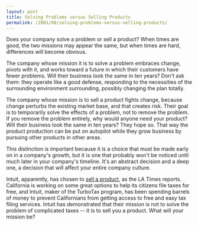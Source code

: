 ```yaml
---
layout: post
title: Solving Problems versus Selling Products
permalink: /2001/08/solving-problems-versus-selling-products/
---
```


Does your company solve a problem or sell a product? When times are good, the two missions may appear the same, but when
times are hard, differences will become obvious. 

The company whose mission it is to solve a problem embraces change, pivots with it, and works toward a future in which
their customers have fewer problems. Will their business look the same in ten years? Don't ask them: they operate like a
good defense, responding to the necessities of the surrounding environment surrounding, possibly changing the plan
totally. 

The company whose mission is to sell a product fights change, because change perturbs the existing market base, and that
creates risk. Their goal is to temporarily solve the effects of a problem, not to remove the problem. If you remove the
problem entirely, why would anyone need your product? Will their business look the same in ten years? They hope so. That
way the product production can be put on autopilot while they grow business by pursuing other products in other areas. 

This distinction is important because it is a choice that must be made early on in a company's growth, but it is one
that probably won't be noticed until much later in your company's timeline. It's an abstract decision and a deep one, a
decision that will affect your entire company culture. 

Intuit, apparently, has chosen to [sell a
product](http://www.latimes.com/news/opinion/commentary/la-oe-ventry-intuit-20100721,0,6498588.story), as the LA Times reports. California is working on some great options
to help its citizens file taxes for free, and Intuit, maker of the TurboTax program, has been spending barrels of money
to prevent Californians from getting access to free and easy tax filing services. Intuit has demonstrated that their
mission is not to solve the problem of complicated taxes -- it is to sell you a product.
What will your mission be?
